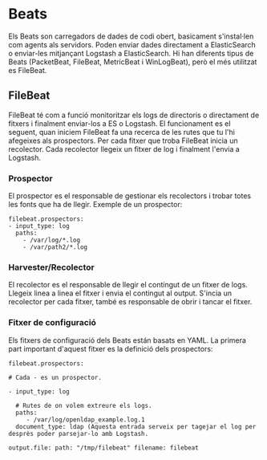# Beats

Els Beats son carregadors de dades de codi obert, basicament s'instal·len
com agents als servidors. Poden enviar dades directament a ElasticSearch
o enviar-les mitjançant Logstash a ElasticSearch. Hi han diferents tipus de 
Beats (PacketBeat, FileBeat, MetricBeat i WinLogBeat), però el més utilitzat
es FileBeat.

## FileBeat

FileBeat té com a funció monitoritzar els logs de directoris o directament
de fitxers i finalment enviar-los a ES o Logstash. El funcionament es el seguent,
quan iniciem FileBeat fa una recerca de les rutes que tu l'hi afegeixes als prospectors.
Per cada fitxer que troba FileBeat inicia un recolector. Cada recolector llegeix un fitxer de log 
i finalment l'envia a Logstash.

### Prospector

El prospector es el responsable de gestionar els recolectors i trobar totes les fonts
que ha de llegir. Exemple de un prospector:

```
filebeat.prospectors:
- input_type: log
  paths:
    - /var/log/*.log
    - /var/path2/*.log
```

### Harvester/Recolector

El recolector es el responsable de llegir el contingut de un fitxer de logs. 
Llegeix linea a linea el fitxer i envia el contingut al output. S'incia un
recolector per cada fitxer, també es responsable de obrir i tancar el fitxer.

### Fitxer de configuració

Els fitxers de configuració dels Beats están basats en YAML. La primera part
important d'aquest fitxer es la definició dels prospectors:

```
filebeat.prospectors:

# Cada - es un prospector. 

- input_type: log

  # Rutes de on volem extreure els logs.
  paths:
     - /var/log/openldap_example.log.1
  document_type: ldap (Aquesta entrada serveix per tagejar el log per desprès poder parsejar-lo amb Logstash.
```

``
output.file:
  path: "/tmp/filebeat"
  filename: filebeat
`` 

